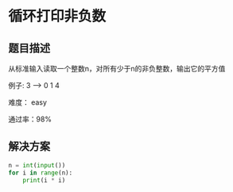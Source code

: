 


# 循环打印非负数



## 题目描述
从标准输入读取一个整数n，对所有少于n的非负整数，输出它的平方值

例子: 3 --> 0 1 4

难度： easy

通过率：98%



## 解决方案

```python
n = int(input())
for i in range(n):
    print(i * i)
```